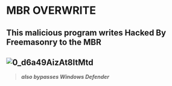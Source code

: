 # MBR OVERWRITE
This malicious program writes Hacked By Freemasonry to the MBR
----------------------------------------------------------------
![0_d6a49AizAt8ItMtd](https://github.com/876N/MasonExln9.exe/assets/133999409/bdcec2bc-bc20-45ca-b47b-2f8666418c86)
-------------------------------------------------------------------------------------------------------------------
> ***also bypasses Windows Defender***
